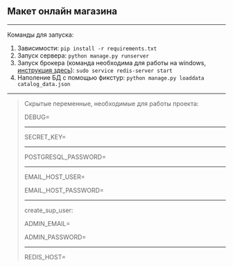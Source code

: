 ## Макет онлайн магазина

---

Команды для запуска:

1. Зависимости:
`pip install -r requirements.txt`
2. Запуск сервера:
`python manage.py runserver` 
3. Запуск брокера (команда необходима для работы на windows, [инструкция здесь](https://redis.io/docs/getting-started/installation/install-redis-on-windows/)): `sudo service redis-server start` 
4. Наполение БД с помощью фикстур: `python manage.py loaddata catalog_data.json`

---

> Скрытые переменные, необходимые для работы проекта:
>
>DEBUG=
>***
>SECRET_KEY=
>***
>POSTGRESQL_PASSWORD=
>***
>EMAIL_HOST_USER=
> 
>EMAIL_HOST_PASSWORD=
>***
>create_sup_user:
>
>ADMIN_EMAIL=
> 
>ADMIN_PASSWORD=
>***
>REDIS_HOST=